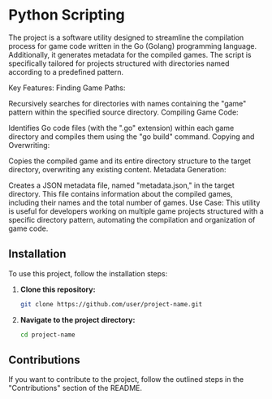 # Python Scripting

The project is a software utility designed to streamline the compilation process for game code written in the Go (Golang) programming language. Additionally, it generates metadata for the compiled games. The script is specifically tailored for projects structured with directories named according to a predefined pattern.

Key Features:
Finding Game Paths:

Recursively searches for directories with names containing the "game" pattern within the specified source directory.
Compiling Game Code:

Identifies Go code files (with the ".go" extension) within each game directory and compiles them using the "go build" command.
Copying and Overwriting:

Copies the compiled game and its entire directory structure to the target directory, overwriting any existing content.
Metadata Generation:

Creates a JSON metadata file, named "metadata.json," in the target directory. This file contains information about the compiled games, including their names and the total number of games.
Use Case:
This utility is useful for developers working on multiple game projects structured with a specific directory pattern, automating the compilation and organization of game code.

## Installation

To use this project, follow the installation steps:

1. **Clone this repository:**
    ```bash
    git clone https://github.com/user/project-name.git
    ```

2. **Navigate to the project directory:**
    ```bash
    cd project-name
    ```

## Contributions

If you want to contribute to the project, follow the outlined steps in the "Contributions" section of the README.
